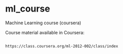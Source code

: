 ml_course
=========

Machine Learning course (coursera)

Course material available in Coursera:

<code>
https://class.coursera.org/ml-2012-002/class/index
</code>
